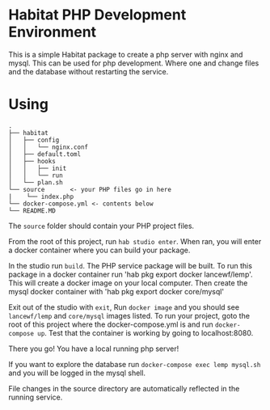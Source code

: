 # Habitat PHP Development Environment

This is a simple Habitat package to create a php server with nginx and mysql. This can be used for php development. Where one and change files and the database without restarting the service. 

# Using

```
.
├── habitat    
│   ├── config
│   │   └── nginx.conf
│   ├── default.toml
│   ├── hooks
│   │   ├── init
│   │   └── run
│   └── plan.sh
└── source       <- your PHP files go in here 
|    └── index.php 
└── docker-compose.yml <- contents below
└── README.MD
```

The `source` folder should contain your PHP project files. 

From the root of this project, run `hab studio enter`. 
When ran, you will enter a docker container where you can build your package. 

In the studio run `build`. The PHP service package will be built. 
To run this package in a docker container run 'hab pkg export docker lancewf/lemp'. 
This will create a docker image on your local computer. 
Then create the mysql docker container with 'hab pkg export docker core/mysql'

Exit out of the studio with `exit`,
Run `docker image` and you should see `lancewf/lemp` and `core/mysql` images listed. 
To run your project, goto the root of this project where the docker-compose.yml is and run `docker-compose up`. 
Test that the container is working by going to localhost:8080. 

There you go! You have a local running php server!

If you want to explore the database run `docker-compose exec lemp mysql.sh` and you will be logged in the mysql shell. 

File changes in the source directory are automatically reflected in the running service. 
